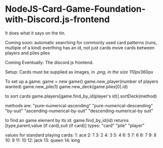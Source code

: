 # NodeJS-Card-Game-Foundation-with-Discord.js-frontend
It does what it says on the tin.


Coming soon:
  automatic searching for commonly used card patterns (runs, multiple of a kind)
  everthing has an id, not just cards
  move cards between players and piles
  piles
  
Coming Eventually:
  The discord.js frontend.
  
Setup:
  Cards must be supplied as images, in *.png, in the size 110px*360px

To set up a game:
  game = new game()
  game.new_player(number of players wanted)
  game.new_pile(1)
  game.new_deck(game.piles[0].id)

to sort cards
  game.players[game.find_by_id(player's id)].sortDeck(method)
  
  methods are:
    "pure-numerical-ascending"
    "pure-numerical-descending"
    "by-suit"
    "ascending-numerical-by-suit"
    "descending-numerical-by suit"
    
 to find an game element by its id:
    game.find_by_id(id)
    returns [type,parent,value (if card),suit (if card)]
    types:  "card"
            "pile"
            "player"

values for standard playing cards:
  1:  ace
  2:  1
  3:  2
  4:  3
  5:  4
  6:  5
  7:  6
  8:  7
  9:  8
  10: 9
  11: 10
  12: jack
  13: queen
  14: king
